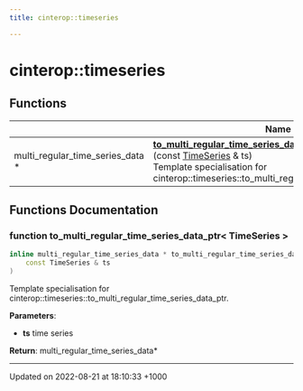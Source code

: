 ```yaml
---
title: cinterop::timeseries

---
```


# cinterop::timeseries



## Functions

|                | Name           |
| -------------- | -------------- |
| multi_regular_time_series_data * | **[to_multi_regular_time_series_data_ptr< TimeSeries >](/uchronia-ts-doc/cpp/Namespaces/namespacecinterop_1_1timeseries/#function-to-multi-regular-time-series-data-ptr<-timeseries->)**(const [TimeSeries](/uchronia-ts-doc/cpp/Namespaces/namespacedatatypes_1_1timeseries/#typedef-timeseries) & ts)<br>Template specialisation for cinterop::timeseries::to_multi_regular_time_series_data_ptr.  |


## Functions Documentation

### function to_multi_regular_time_series_data_ptr< TimeSeries >

```cpp
inline multi_regular_time_series_data * to_multi_regular_time_series_data_ptr< TimeSeries >(
    const TimeSeries & ts
)
```

Template specialisation for cinterop::timeseries::to_multi_regular_time_series_data_ptr. 

**Parameters**: 

  * **ts** time series 


**Return**: multi_regular_time_series_data* 





-------------------------------

Updated on 2022-08-21 at 18:10:33 +1000